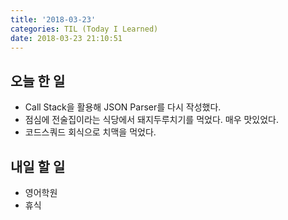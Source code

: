 ```yaml
---
title: '2018-03-23'
categories: TIL (Today I Learned)
date: 2018-03-23 21:10:51
---
```


## 오늘 한 일
  * Call Stack을 활용해 JSON Parser를 다시 작성했다.
  * 점심에 전술집이라는 식당에서 돼지두루치기를 먹었다. 매우 맛있었다.
  * 코드스쿼드 회식으로 치맥을 먹었다.


## 내일 할 일
  * 영어학원
  * 휴식